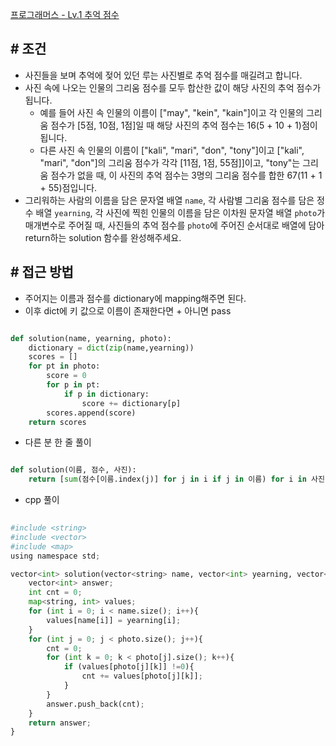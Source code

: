 
[프로그래머스 - Lv.1 추억 점수](https://school.programmers.co.kr/learn/courses/30/lessons/176963?language=cpp)


## **# 조건**

- 사진들을 보며 추억에 젖어 있던 루는 사진별로 추억 점수를 매길려고 합니다. 
- 사진 속에 나오는 인물의 그리움 점수를 모두 합산한 값이 해당 사진의 추억 점수가 됩니다. 
	- 예를 들어 사진 속 인물의 이름이 ["may", "kein", "kain"]이고 각 인물의 그리움 점수가 [5점, 10점, 1점]일 때 해당 사진의 추억 점수는 16(5 + 10 + 1)점이 됩니다.
	- 다른 사진 속 인물의 이름이 ["kali", "mari", "don", "tony"]이고 ["kali", "mari", "don"]의 그리움 점수가 각각 [11점, 1점, 55점]]이고, "tony"는 그리움 점수가 없을 때, 이 사진의 추억 점수는 3명의 그리움 점수를 합한 67(11 + 1 + 55)점입니다.
- 그리워하는 사람의 이름을 담은 문자열 배열 `name`, 각 사람별 그리움 점수를 담은 정수 배열 `yearning`, 각 사진에 찍힌 인물의 이름을 담은 이차원 문자열 배열 `photo`가 매개변수로 주어질 때, 사진들의 추억 점수를 `photo`에 주어진 순서대로 배열에 담아 return하는 solution 함수를 완성해주세요.



## **# 접근 방법**

- 주어지는 이름과 점수를 dictionary에 mapping해주면 된다.
- 이후 dict에 키 값으로 이름이 존재한다면 + 아니면 pass


```python

def solution(name, yearning, photo):
    dictionary = dict(zip(name,yearning))
    scores = []
    for pt in photo:
        score = 0
        for p in pt:
            if p in dictionary:
                score += dictionary[p]
        scores.append(score)
    return scores

```

- 다른 분 한 줄 풀이

```python

def solution(이름, 점수, 사진):
    return [sum(점수[이름.index(j)] for j in i if j in 이름) for i in 사진]
```


- cpp 풀이

```python
  
#include <string>
#include <vector>
#include <map>
using namespace std;

vector<int> solution(vector<string> name, vector<int> yearning, vector<vector<string>> photo) {
    vector<int> answer;
    int cnt = 0;
    map<string, int> values;
    for (int i = 0; i < name.size(); i++){
        values[name[i]] = yearning[i];
    }
    for (int j = 0; j < photo.size(); j++){
        cnt = 0;
        for (int k = 0; k < photo[j].size(); k++){
            if (values[photo[j][k]] !=0){
                cnt += values[photo[j][k]];
            }
        }
        answer.push_back(cnt);
    }
    return answer;
}
```